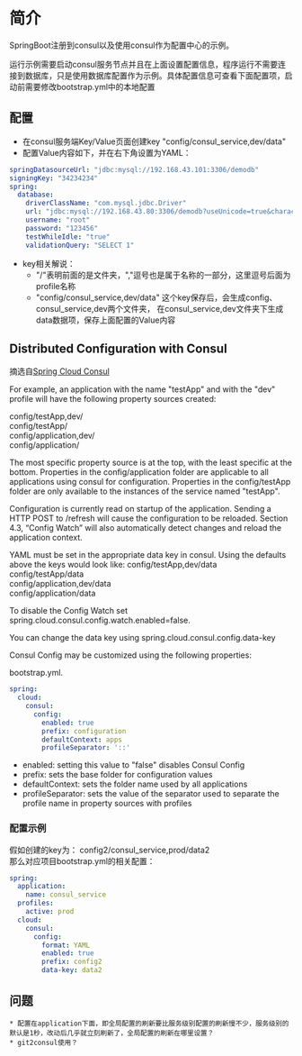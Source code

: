 # 简介

SpringBoot注册到consul以及使用consul作为配置中心的示例。

运行示例需要启动consul服务节点并且在上面设置配置信息，程序运行不需要连接到数据库，只是使用数据库配置作为示例。具体配置信息可查看下面配置项，启动前需要修改bootstrap.yml中的本地配置


## 配置

  * 在consul服务端Key/Value页面创建key "config/consul_service,dev/data"
  * 配置Value内容如下，并在右下角设置为YAML：
```Yaml  
springDatasourceUrl: "jdbc:mysql://192.168.43.101:3306/demodb"
signingKey: "34234234"
spring:
  database:
    driverClassName: "com.mysql.jdbc.Driver"
    url: "jdbc:mysql://192.168.43.80:3306/demodb?useUnicode=true&characterEncoding=utf-8&useSSL=false"
    username: "root"
    password: "123456"
    testWhileIdle: "true"
    validationQuery: "SELECT 1"
```    
  * key相关解说：
     * "/"表明前面的是文件夹，","逗号也是属于名称的一部分，这里逗号后面为profile名称
     * "config/consul_service,dev/data" 这个key保存后，会生成config、consul_service,dev两个文件夹，
                     在consul_service,dev文件夹下生成data数据项，保存上面配置的Value内容    
        
## Distributed Configuration with Consul
摘选自[Spring Cloud Consul](https://cloud.spring.io/spring-cloud-static/spring-cloud-consul/2.0.1.RELEASE/single/spring-cloud-consul.html)

For example, an application with the name "testApp" and with the "dev" profile will have the following property sources created:

config/testApp,dev/  
config/testApp/  
config/application,dev/  
config/application/  
    
The most specific property source is at the top, with the least specific at the bottom. Properties in the config/application folder are applicable to all applications using consul for configuration. Properties in the config/testApp folder are only available to the instances of the service named "testApp".

Configuration is currently read on startup of the application. Sending a HTTP POST to /refresh will cause the configuration to be reloaded. Section 4.3, “Config Watch” will also automatically detect changes and reload the application context.

YAML must be set in the appropriate data key in consul. Using the defaults above the keys would look like:
config/testApp,dev/data  
config/testApp/data  
config/application,dev/data  
config/application/data  

To disable the Config Watch set spring.cloud.consul.config.watch.enabled=false.

You can change the data key using spring.cloud.consul.config.data-key

Consul Config may be customized using the following properties:

bootstrap.yml. 
```Yaml
spring:
  cloud:
    consul:
      config:
        enabled: true
        prefix: configuration
        defaultContext: apps
        profileSeparator: '::'
```     
* enabled:  			setting this value to "false" disables Consul Config
* prefix:  			sets the base folder for configuration values
* defaultContext: 	sets the folder name used by all applications
* profileSeparator:	sets the value of the separator used to separate the profile name in property sources with profiles


### 配置示例
假如创建的key为： config2/consul_service,prod/data2    
那么对应项目bootstrap.yml的相关配置：
```Yaml
spring:  
  application:  
    name: consul_service  
  profiles:  
    active: prod  
  cloud:  
    consul:  
      config:  
        format: YAML  
        enabled: true  
        prefix: config2  
        data-key: data2  
```
## 问题
	* 配置在application下面，即全局配置的刷新要比服务级别配置的刷新慢不少，服务级别的默认是1秒，改动后几乎就立刻刷新了，全局配置的刷新在哪里设置？
	* git2consul使用？
